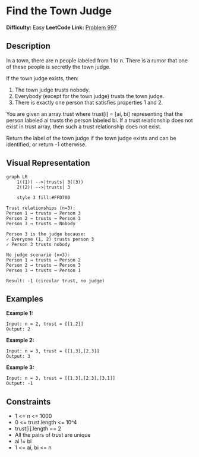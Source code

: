 # Find the Town Judge

**Difficulty:** Easy
**LeetCode Link:** [Problem 997](https://leetcode.com/problems/find-the-town-judge/)

## Description
In a town, there are n people labeled from 1 to n. There is a rumor that one of these people is secretly the town judge.

If the town judge exists, then:
1. The town judge trusts nobody.
2. Everybody (except for the town judge) trusts the town judge.
3. There is exactly one person that satisfies properties 1 and 2.

You are given an array trust where trust[i] = [ai, bi] representing that the person labeled ai trusts the person labeled bi. If a trust relationship does not exist in trust array, then such a trust relationship does not exist.

Return the label of the town judge if the town judge exists and can be identified, or return -1 otherwise.

## Visual Representation

```mermaid
graph LR
    1((1)) -->|trusts| 3((3))
    2((2)) -->|trusts| 3

    style 3 fill:#FFD700
```

```
Trust relationships (n=3):
Person 1 → trusts → Person 3
Person 2 → trusts → Person 3
Person 3 → trusts → Nobody

Person 3 is the judge because:
✓ Everyone (1, 2) trusts person 3
✓ Person 3 trusts nobody
```

```
No judge scenario (n=3):
Person 1 → trusts → Person 2
Person 2 → trusts → Person 3
Person 3 → trusts → Person 1

Result: -1 (circular trust, no judge)
```

## Examples

**Example 1:**
```
Input: n = 2, trust = [[1,2]]
Output: 2
```

**Example 2:**
```
Input: n = 3, trust = [[1,3],[2,3]]
Output: 3
```

**Example 3:**
```
Input: n = 3, trust = [[1,3],[2,3],[3,1]]
Output: -1
```

## Constraints
- 1 <= n <= 1000
- 0 <= trust.length <= 10^4
- trust[i].length == 2
- All the pairs of trust are unique
- ai != bi
- 1 <= ai, bi <= n
